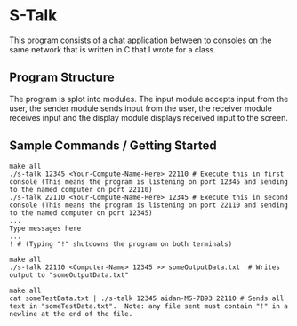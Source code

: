 # S-Talk

This program consists of a chat application between to consoles on the same network that is written in C that I wrote for a class.


## Program Structure

The program is splot into modules.  The input module accepts input from the user, the sender module sends input from the user, the receiver module receives input and the display module displays received input to the screen.

## Sample Commands / Getting Started

```
make all
./s-talk 12345 <Your-Compute-Name-Here> 22110 # Execute this in first console (This means the program is listening on port 12345 and sending to the named computer on port 22110)
./s-talk 22110 <Your-Compute-Name-Here> 12345 # Execute this in second console (This means the program is listening on port 22110 and sending to the named computer on port 12345)
...
Type messages here
...
! # (Typing "!" shutdowns the program on both terminals)
```

```
make all
./s-talk 22110 <Computer-Name> 12345 >> someOutputData.txt  # Writes output to "someOutputData.txt"
```

```
make all
cat someTestData.txt | ./s-talk 12345 aidan-MS-7B93 22110 # Sends all text in "someTestData.txt".  Note: any file sent must contain "!" in a newline at the end of the file.
```


